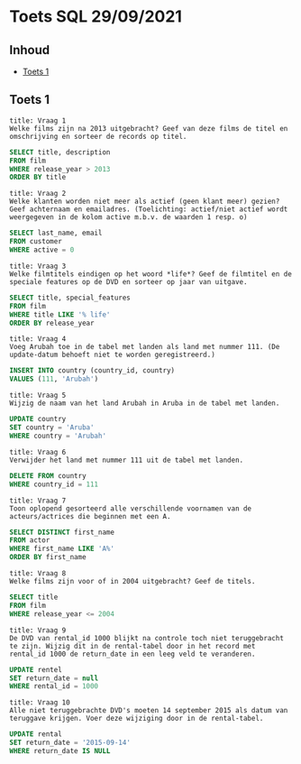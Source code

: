 # Toets SQL 29/09/2021

## Inhoud

- [Toets 1](#Toets%201)

## Toets 1

```ad-quote
title: Vraag 1
Welke films zijn na 2013 uitgebracht? Geef van deze films de titel en omschrijving en sorteer de records op titel.
```

```sql
SELECT title, description
FROM film
WHERE release_year > 2013
ORDER BY title
```

```ad-quote
title: Vraag 2
Welke klanten worden niet meer als actief (geen klant meer) gezien? Geef achternaam en emailadres. (Toelichting: actief/niet actief wordt weergegeven in de kolom active m.b.v. de waarden 1 resp. o)
```

```sql
SELECT last_name, email
FROM customer
WHERE active = 0
```

```ad-quote
title: Vraag 3
Welke filmtitels eindigen op het woord *life*? Geef de filmtitel en de speciale features op de DVD en sorteer op jaar van uitgave.
```

```sql
SELECT title, special_features
FROM film
WHERE title LIKE '% life'
ORDER BY release_year
```

```ad-quote
title: Vraag 4
Voeg Arubah toe in de tabel met landen als land met nummer 111. (De update-datum behoeft niet te worden geregistreerd.)
```

```sql
INSERT INTO country (country_id, country)
VALUES (111, 'Arubah')
```

```ad-quote
title: Vraag 5
Wijzig de naam van het land Arubah in Aruba in de tabel met landen.
```

```sql
UPDATE country
SET country = 'Aruba'
WHERE country = 'Arubah'
```

```ad-quote
title: Vraag 6
Verwijder het land met nummer 111 uit de tabel met landen.
```

```sql
DELETE FROM country
WHERE country_id = 111
```

```ad-quote
title: Vraag 7
Toon oplopend gesorteerd alle verschillende voornamen van de acteurs/actrices die beginnen met een A.
```

```sql
SELECT DISTINCT first_name
FROM actor
WHERE first_name LIKE 'A%'
ORDER BY first_name
```

```ad-quote
title: Vraag 8
Welke films zijn voor of in 2004 uitgebracht? Geef de titels.
```

```sql
SELECT title
FROM film
WHERE release_year <= 2004
```

```ad-quote
title: Vraag 9
De DVD van rental_id 1000 blijkt na controle toch niet teruggebracht te zijn. Wijzig dit in de rental-tabel door in het record met rental_id 1000 de return_date in een leeg veld te veranderen.
```

```sql
UPDATE rentel
SET return_date = null
WHERE rental_id = 1000
```

```ad-quote
title: Vraag 10
Alle niet teruggebrachte DVD's moeten 14 september 2015 als datum van teruggave krijgen. Voer deze wijziging door in de rental-tabel.
```

```sql
UPDATE rental
SET return_date = '2015-09-14'
WHERE return_date IS NULL
```
